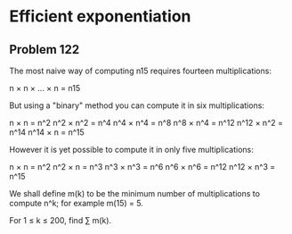 # Efficient exponentiation

## Problem 122 

The most naive way of computing n15 requires fourteen multiplications:

n × n × ... × n = n15

But using a "binary" method you can compute it in six multiplications:

n × n = n^2
n^2 × n^2 = n^4
n^4 × n^4 = n^8
n^8 × n^4 = n^12
n^12 × n^2 = n^14
n^14 × n = n^15

However it is yet possible to compute it in only five multiplications:

n × n = n^2
n^2 × n = n^3
n^3 × n^3 = n^6
n^6 × n^6 = n^12
n^12 × n^3 = n^15

We shall define m(k) to be the minimum number of multiplications to compute
n^k; for example m(15) = 5.

For 1 ≤ k ≤ 200, find ∑ m(k).
